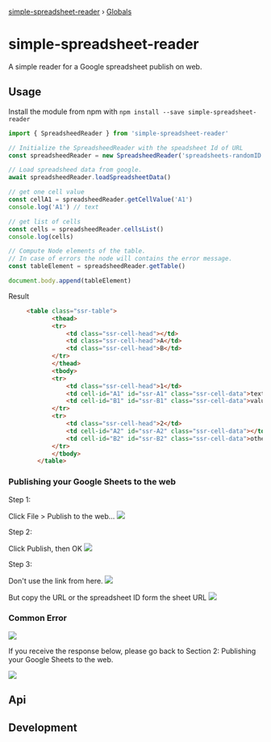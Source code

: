 [simple-spreadsheet-reader](index.md) › [Globals](globals.md)

# simple-spreadsheet-reader

A simple reader for a Google spreadsheet publish on web.

## Usage

Install the module from npm with `npm install --save simple-spreadsheet-reader`

```typescript
import { SpreadsheedReader } from 'simple-spreadsheet-reader'

// Initialize the SpreadsheedReader with the speadsheet Id of URL
const spreadsheedReader = new SpreadsheedReader('spreadsheets-randomID')

// Load spreadsheed data from google.
await spreadsheedReader.loadSpreadsheetData()

// get one cell value
const cellA1 = spreadsheedReader.getCellValue('A1')
console.log('A1') // text

// get list of cells
const cells = spreadsheedReader.cellsList()
console.log(cells) 

// Compute Node elements of the table.
// In case of errors the node will contains the error message.
const tableElement = spreadsheedReader.getTable()

document.body.append(tableElement)
```
Result
```html
	 <table class="ssr-table">
			<thead>
			<tr>
				<td class="ssr-cell-head"></td>
				<td class="ssr-cell-head">A</td>
				<td class="ssr-cell-head">B</td>
			</tr>
			</thead>
			<tbody>
			<tr>
				<td class="ssr-cell-head">1</td>
				<td cell-id="A1" id="ssr-A1" class="ssr-cell-data">text</td>
				<td cell-id="B1" id="ssr-B1" class="ssr-cell-data">value</td>
			</tr>
			<tr>
				<td class="ssr-cell-head">2</td>
				<td cell-id="A2" id="ssr-A2" class="ssr-cell-data"></td>
				<td cell-id="B2" id="ssr-B2" class="ssr-cell-data">other</td>
			</tr>
			</tbody>
		</table>
```

### Publishing your Google Sheets to the web

Step 1:

Click File > Publish to the web…
![](doc-data/publish-spreadsheet.png)

Step 2:

Click Publish, then OK
![](doc-data/publish.png)

Step 3:

Don't use the link from here.
![](doc-data/publish-confirmation.png)

But copy the URL or the spreadsheet ID form the sheet URL
![](doc-data/spreadsheet-id.png)

### Common Error

![](doc-data/error-1.png)

If you receive the response below, please go back to Section 2: Publishing your Google Sheets to the web.

![](doc-data/error-2.png)

## Api

## Development
